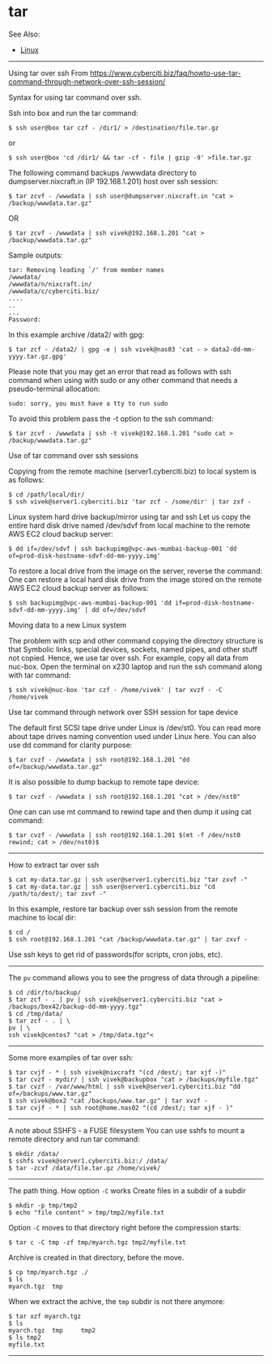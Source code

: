 # tar

See Also:

 - [Linux](Linux.md)

---

Using tar over ssh
From https://www.cyberciti.biz/faq/howto-use-tar-command-through-network-over-ssh-session/

Syntax for using tar command over ssh.

Ssh into box and run the tar command:

    $ ssh user@box tar czf - /dir1/ > /destination/file.tar.gz

or

    $ ssh user@box 'cd /dir1/ && tar -cf - file | gzip -9' >file.tar.gz

The following command backups /wwwdata directory to dumpserver.nixcraft.in (IP 192.168.1.201) host over ssh session:

    $ tar zcvf - /wwwdata | ssh user@dumpserver.nixcraft.in "cat > /backup/wwwdata.tar.gz"

OR

    $ tar zcvf - /wwwdata | ssh vivek@192.168.1.201 "cat > /backup/wwwdata.tar.gz"

Sample outputs:

    tar: Removing leading `/' from member names
    /wwwdata/
    /wwwdata/n/nixcraft.in/
    /wwwdata/c/cyberciti.biz/
    ....
    ..
    ...
    Password:

In this example archive /data2/ with gpg:

    $ tar zcf - /data2/ | gpg -e | ssh vivek@nas03 'cat - > data2-dd-mm-yyyy.tar.gz.gpg'

Please note that you may get an error that read as follows with ssh command when using with
sudo or any other command that needs a pseudo-terminal allocation:

    sudo: sorry, you must have a tty to run sudo

To avoid this problem pass the -t option to the ssh command:

    $ tar zcvf - /wwwdata | ssh -t vivek@192.168.1.201 "sudo cat > /backup/wwwdata.tar.gz"

Use of tar command over ssh sessions

Copying from the remote machine (server1.cyberciti.biz) to local system is as follows:

    $ cd /path/local/dir/
    $ ssh vivek@server1.cyberciti.biz 'tar zcf - /some/dir' | tar zxf -

Linux system hard drive backup/mirror using tar and ssh
Let us copy the entire hard disk drive named /dev/sdvf from local machine to the remote AWS EC2 cloud backup server:

    $ dd if=/dev/sdvf | ssh backupimg@vpc-aws-mumbai-backup-001 'dd of=prod-disk-hostname-sdvf-dd-mm-yyyy.img'

To restore a local drive from the image on the server, reverse the command:
One can restore a local hard disk drive from the image stored on the remote AWS EC2 cloud backup server as follows:

    $ ssh backupimg@vpc-aws-mumbai-backup-001 'dd if=prod-disk-hostname-sdvf-dd-mm-yyyy.img' | dd of=/dev/sdvf

Moving data to a new Linux system

The problem with scp and other command copying the directory structure is that Symbolic links, special
devices, sockets, named pipes, and other stuff not copied. Hence, we use tar over ssh. For example,
copy all data from nuc-box. Open the terminal on x230 laptop and run the ssh command along with tar command:

    $ ssh vivek@nuc-box 'tar czf - /home/vivek' | tar xvzf - -C /home/vivek
    
Use tar command through network over SSH session for tape device

The default first SCSI tape drive under Linux is /dev/st0. You can read more about tape drives naming
 convention used under Linux here. You can also use dd command for clarity purpose:

    $ tar cvzf - /wwwdata | ssh root@192.168.1.201 "dd of=/backup/wwwdata.tar.gz"

It is also possible to dump backup to remote tape device:

    $ tar cvzf - /wwwdata | ssh root@192.168.1.201 "cat > /dev/nst0"

One can can use mt command to rewind tape and then dump it using cat command:

    $ tar cvzf - /wwwdata | ssh root@192.168.1.201 $(mt -f /dev/nst0 rewind; cat > /dev/nst0)$

---

How to extract tar over ssh

    $ cat my-data.tar.gz | ssh user@server1.cyberciti.biz "tar zxvf -"
    $ cat my-data.tar.gz | ssh user@server1.cyberciti.biz "cd /path/to/dest/; tar zxvf -"

In this example, restore tar backup over ssh session from the remote machine to local dir:

    $ cd /
    $ ssh root@192.168.1.201 "cat /backup/wwwdata.tar.gz" | tar zxvf -

Use ssh keys to get rid of passwords(for scripts, cron jobs, etc).

---

The `pv` command allows you to see the progress of data through a pipeline:
    
    $ cd /dir/to/backup/
    $ tar zcf - . | pv | ssh vivek@server1.cyberciti.biz "cat > /backups/box42/backup-dd-mm-yyyy.tgz"
    $ cd /tmp/data/
    $ tar zcf - . | \
    pv | \
    ssh vivek@centos7 "cat > /tmp/data.tgz"<

---

Some more examples of tar over ssh:

    $ tar cvjf - * | ssh vivek@nixcraft "(cd /dest/; tar xjf -)"
    $ tar cvzf - mydir/ | ssh vivek@backupbox "cat > /backups/myfile.tgz"
    $ tar cvzf - /var/www/html | ssh vivek@server1.cyberciti.biz "dd of=/backups/www.tar.gz"
    $ ssh vivek@box2 "cat /backups/www.tar.gz" | tar xvzf -
    $ tar cvjf - * | ssh root@home.nas02 "(cd /dest/; tar xjf - )"

---

A note about SSHFS - a FUSE filesystem
You can use sshfs to mount a remote directory and run tar command:

    $ mkdir /data/
    $ sshfs vivek@server1.cyberciti.biz:/ /data/
    $ tar -zcvf /data/file.tar.gz /home/vivek/

---

The path thing. How option `-C` works
Create files in a subdir of a subdir

    $ mkdir -p tmp/tmp2
    $ echo "file content" > tmp/tmp2/myfile.txt

Option `-C` moves to that directory right before the compression starts:    
    
    $ tar c -C tmp -zf tmp/myarch.tgz tmp2/myfile.txt

Archive is created in that directory, before the move.

    $ cp tmp/myarch.tgz ./
    $ ls
    myarch.tgz	tmp

When we extract the achive, the `tmp` subdir is not there anymore:
    
    $ tar xzf myarch.tgz
    $ ls
    myarch.tgz	tmp		tmp2
    $ ls tmp2
    myfile.txt

---